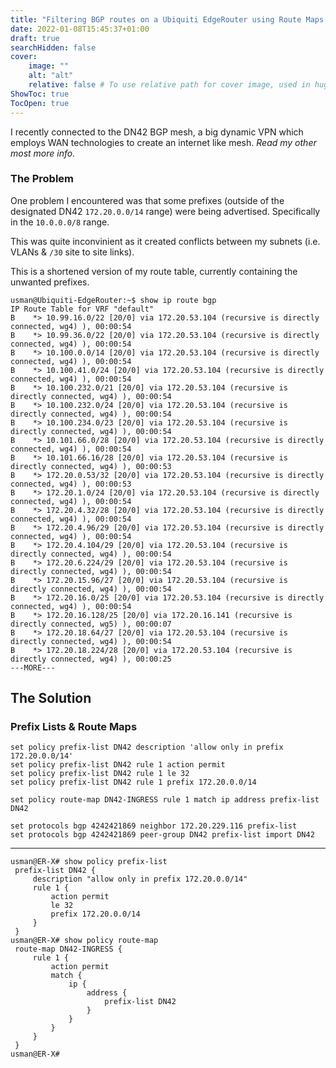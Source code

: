 ```yaml
---
title: "Filtering BGP routes on a Ubiquiti EdgeRouter using Route Maps and Prefix Lists."
date: 2022-01-08T15:45:37+01:00
draft: true
searchHidden: false
cover:
    image: ""
    alt: "alt"
    relative: false # To use relative path for cover image, used in hugo Page-bundles
ShowToc: true
TocOpen: true
---
```


I recently connected to the DN42 BGP mesh, a big dynamic VPN which employs WAN technologies to create an internet like mesh. 
*Read my other most more info.*


### The Problem
One problem I encountered was that some prefixes (outside of the designated DN42 `172.20.0.0/14` range) were being advertised. Specifically in the `10.0.0.0/8` range.

This was quite inconvinient as it created conflicts between my subnets (i.e. VLANs & `/30` site to site links).

This is a shortened version of my route table, currently containing the unwanted prefixes.
```
usman@Ubiquiti-EdgeRouter:~$ show ip route bgp
IP Route Table for VRF "default"
B    *> 10.99.16.0/22 [20/0] via 172.20.53.104 (recursive is directly connected, wg4) ), 00:00:54
B    *> 10.99.36.0/22 [20/0] via 172.20.53.104 (recursive is directly connected, wg4) ), 00:00:54
B    *> 10.100.0.0/14 [20/0] via 172.20.53.104 (recursive is directly connected, wg4) ), 00:00:54
B    *> 10.100.41.0/24 [20/0] via 172.20.53.104 (recursive is directly connected, wg4) ), 00:00:54
B    *> 10.100.232.0/21 [20/0] via 172.20.53.104 (recursive is directly connected, wg4) ), 00:00:54
B    *> 10.100.232.0/24 [20/0] via 172.20.53.104 (recursive is directly connected, wg4) ), 00:00:54
B    *> 10.100.234.0/23 [20/0] via 172.20.53.104 (recursive is directly connected, wg4) ), 00:00:54
B    *> 10.101.66.0/28 [20/0] via 172.20.53.104 (recursive is directly connected, wg4) ), 00:00:54
B    *> 10.101.66.16/28 [20/0] via 172.20.53.104 (recursive is directly connected, wg4) ), 00:00:53
B    *> 172.20.0.53/32 [20/0] via 172.20.53.104 (recursive is directly connected, wg4) ), 00:00:53
B    *> 172.20.1.0/24 [20/0] via 172.20.53.104 (recursive is directly connected, wg4) ), 00:00:54
B    *> 172.20.4.32/28 [20/0] via 172.20.53.104 (recursive is directly connected, wg4) ), 00:00:54
B    *> 172.20.4.96/29 [20/0] via 172.20.53.104 (recursive is directly connected, wg4) ), 00:00:54
B    *> 172.20.4.104/29 [20/0] via 172.20.53.104 (recursive is directly connected, wg4) ), 00:00:54
B    *> 172.20.6.224/29 [20/0] via 172.20.53.104 (recursive is directly connected, wg4) ), 00:00:54
B    *> 172.20.15.96/27 [20/0] via 172.20.53.104 (recursive is directly connected, wg4) ), 00:00:54
B    *> 172.20.16.0/25 [20/0] via 172.20.53.104 (recursive is directly connected, wg4) ), 00:00:54
B    *> 172.20.16.128/25 [20/0] via 172.20.16.141 (recursive is directly connected, wg5) ), 00:00:07
B    *> 172.20.18.64/27 [20/0] via 172.20.53.104 (recursive is directly connected, wg4) ), 00:00:54
B    *> 172.20.18.224/28 [20/0] via 172.20.53.104 (recursive is directly connected, wg4) ), 00:00:25
---MORE---
```

## The Solution
### Prefix Lists & Route Maps

```
set policy prefix-list DN42 description 'allow only in prefix 172.20.0.0/14'
set policy prefix-list DN42 rule 1 action permit
set policy prefix-list DN42 rule 1 le 32
set policy prefix-list DN42 rule 1 prefix 172.20.0.0/14

set policy route-map DN42-INGRESS rule 1 match ip address prefix-list DN42

set protocols bgp 4242421869 neighbor 172.20.229.116 prefix-list
set protocols bgp 4242421869 peer-group DN42 prefix-list import DN42
```

---

```
usman@ER-X# show policy prefix-list
 prefix-list DN42 {
     description "allow only in prefix 172.20.0.0/14"
     rule 1 {
         action permit
         le 32
         prefix 172.20.0.0/14
     }
 }
usman@ER-X# show policy route-map
 route-map DN42-INGRESS {
     rule 1 {
         action permit
         match {
             ip {
                 address {
                     prefix-list DN42
                 }
             }
         }
     }
 }
usman@ER-X#
```